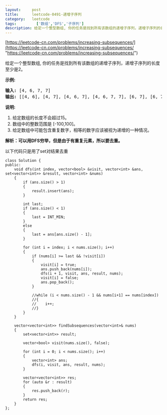 ```yaml
---
layout:     post
title:      leetcode-0491-递增子序列
category:   leetcode
tags:         ['数组','DFS','子序列']
description: 给定一个整型数组, 你的任务是找到所有该数组的递增子序列，递增子序列的长度至少是2。
---
```


[https://leetcode-cn.com/problems/increasing-subsequences/](https://leetcode-cn.com/problems/increasing-subsequences/ "https://leetcode-cn.com/problems/increasing-subsequences/")

<div class="notranslate"><p>给定一个整型数组, 你的任务是找到所有该数组的递增子序列，递增子序列的长度至少是2。</p>

<p><strong>示例:</strong></p>

<pre><strong>输入:</strong> [4, 6, 7, 7]
<strong>输出:</strong> [[4, 6], [4, 7], [4, 6, 7], [4, 6, 7, 7], [6, 7], [6, 7, 7], [7,7], [4,7,7]]</pre>

<p><strong>说明:</strong></p>

<ol>
	<li>给定数组的长度不会超过15。</li>
	<li>数组中的整数范围是&nbsp;[-100,100]。</li>
	<li>给定数组中可能包含重复数字，相等的数字应该被视为递增的一种情况。</li>
</ol>
</div>

<p><strong>解析：可以用DFS穷举，但是由于有重复元素，所以要去重。</strong></p>
以下代码只是用了set对结果去重

	class Solution {
	public:
	    void dfs(int index, vector<bool> &visit, vector<int> &ans, set<vector<int>> &result, vector<int> &nums)
	    {
	        if (ans.size() > 1)
	        {
	            result.insert(ans);
	        }
	
	        int last;
	        if (ans.size() < 1)
	        {
	            last = INT_MIN;
	        }
	        else
	        {
	            last = ans[ans.size() - 1];
	        }
	        
	        for (int i = index; i < nums.size(); i++)
	        {
	            if (nums[i] >= last && !visit[i])
	            {
	                visit[i] = true;
	                ans.push_back(nums[i]);
	                dfs(i + 1, visit, ans, result, nums);
	                visit[i] = false;
	                ans.pop_back();
	            }
	
	            //while (i < nums.size() - 1 && nums[i+1] == nums[index])
	            //{
	            //    i++;
	            //}
	        }
	    }
	
	    vector<vector<int>> findSubsequences(vector<int>& nums)
	    {
	        set<vector<int>> result;
            
	        vector<bool> visit(nums.size(), false);
	
	        for (int i = 0; i < nums.size(); i++)
	        {
	            vector<int> ans;
	            dfs(i, visit, ans, result, nums);
	        }
	
            vector<vector<int>> res;
            for (auto &r : result)
            {
                res.push_back(r);
            }
	        return res;
	    }
	};
